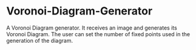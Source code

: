 # Voronoi-Diagram-Generator
A Voronoi Diagram generator. It receives an image and generates its Voronoi Diagram. The user can set the number of fixed points used in the generation of the diagram.
